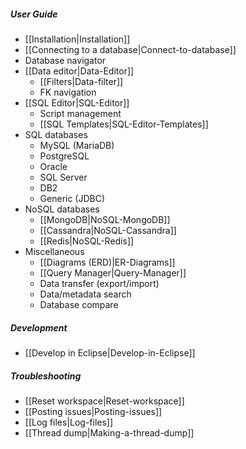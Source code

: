 ##### User Guide
- [[Installation|Installation]]
- [[Connecting to a database|Connect-to-database]]
- Database navigator
- [[Data editor|Data-Editor]]
  - [[Filters|Data-filter]]
  - FK navigation
- [[SQL Editor|SQL-Editor]]
  - Script management
  - [[SQL Templates|SQL-Editor-Templates]]
- SQL databases
  - MySQL (MariaDB)
  - PostgreSQL
  - Oracle
  - SQL Server
  - DB2
  - Generic (JDBC)
- NoSQL databases
  - [[MongoDB|NoSQL-MongoDB]]
  - [[Cassandra|NoSQL-Cassandra]]
  - [[Redis|NoSQL-Redis]]
- Miscellaneous
  - [[Diagrams (ERD)|ER-Diagrams]]
  - [[Query Manager|Query-Manager]]
  - Data transfer (export/import)
  - Data/metadata search
  - Database compare

##### Development
- [[Develop in Eclipse|Develop-in-Eclipse]]

##### Troubleshooting
- [[Reset workspace|Reset-workspace]]
- [[Posting issues|Posting-issues]]
- [[Log files|Log-files]]
- [[Thread dump|Making-a-thread-dump]]